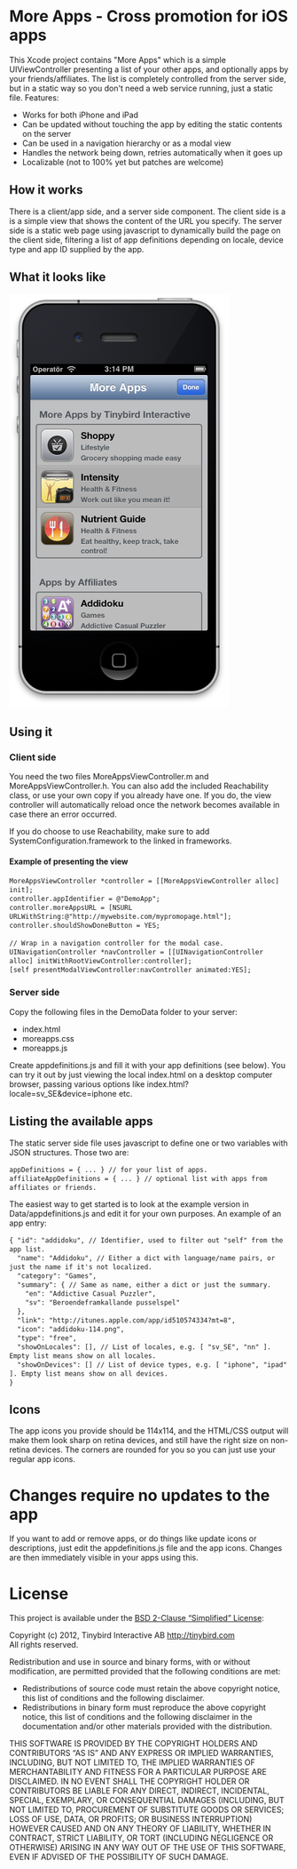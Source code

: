 # More Apps - Cross promotion for iOS apps

This Xcode project contains "More Apps" which is a simple UIViewController presenting a list of your other apps, and optionally apps by your friends/affiliates. The list is completely controlled from the server side, but in a static way so you don't need  a web service running, just a static file. Features:

* Works for both iPhone and iPad
* Can be updated without touching the app by editing the static contents on the server
* Can be used in a navigation hierarchy or as a modal view
* Handles the network being down, retries automatically when it goes up
* Localizable (not to 100% yet but patches are welcome)

## How it works

There is a client/app side, and a server side component. The client side is a is a simple view that shows the content of the URL you specify. The server side is a static web page using javascript to dynamically build the page on the client side, filtering a list of app definitions depending on locale, device type and app ID supplied by the app.

## What it looks like

![More Apps example screenshot](https://github.com/rhult/MoreApps/raw/master/Screenshots/Example.png)

## Using it

### Client side

You need the two files MoreAppsViewController.m and MoreAppsViewController.h. You can also add the included Reachability class, or use your own copy if you already have one. If you do, the view controller will automatically reload once the network becomes available in case there an error occurred.

If you do choose to use Reachability, make sure to add SystemConfiguration.framework to the linked in frameworks.

#### Example of presenting the view

    MoreAppsViewController *controller = [[MoreAppsViewController alloc] init];
    controller.appIdentifier = @"DemoApp";
    controller.moreAppsURL = [NSURL URLWithString:@"http://mywebsite.com/mypromopage.html"];
    controller.shouldShowDoneButton = YES;
    
    // Wrap in a navigation controller for the modal case.
    UINavigationController *navController = [[UINavigationController alloc] initWithRootViewController:controller];
    [self presentModalViewController:navController animated:YES];

### Server side

Copy the following files in the DemoData folder to your server:

- index.html
- moreapps.css
- moreapps.js

Create appdefinitions.js and fill it with your app definitions (see below). You can try it out by just viewing the local index.html on a desktop computer browser, passing various options like index.html?locale=sv_SE&device=iphone etc.

## Listing the available apps

The static server side file uses javascript to define one or two variables with JSON structures. Those two are:

    appDefinitions = { ... } // for your list of apps.
    affiliateAppDefinitions = { ... } // optional list with apps from affiliates or friends.

The easiest way to get started is to look at the example version in Data/appdefinitions.js and edit it for your own purposes. An example of an app entry:

    { "id": "addidoku", // Identifier, used to filter out "self" from the app list.
      "name": "Addidoku", // Either a dict with language/name pairs, or just the name if it's not localized.
      "category": "Games",
      "summary": { // Same as name, either a dict or just the summary.
        "en": "Addictive Casual Puzzler",
        "sv": "Beroendeframkallande pusselspel"
      },
      "link": "http://itunes.apple.com/app/id510574334?mt=8",
      "icon": "addidoku-114.png",
      "type": "free",
      "showOnLocales": [], // List of locales, e.g. [ "sv_SE", "nn" ]. Empty list means show on all locales.
      "showOnDevices": [] // List of device types, e.g. [ "iphone", "ipad" ]. Empty list means show on all devices.
    }

## Icons

The app icons you provide should be 114x114, and the HTML/CSS output will make them look sharp on retina devices, and still have the right size on non-retina devices. The corners are rounded for you so you can just use your regular app icons.

# Changes require no updates to the app

If you want to add or remove apps, or do things like update icons or descriptions, just edit the appdefinitions.js file and the app icons. Changes are then immediately visible in your apps using this.

# License

This project is available under the [BSD 2-Clause “Simplified” License](http://www.opensource.org/licenses/BSD-2-Clause):

Copyright (c) 2012, Tinybird Interactive AB <http://tinybird.com>  
All rights reserved.

Redistribution and use in source and binary forms, with or without modification, are permitted provided that the following conditions are met:

- Redistributions of source code must retain the above copyright notice, this list of conditions and the following disclaimer.
- Redistributions in binary form must reproduce the above copyright notice, this list of conditions and the following disclaimer in the documentation and/or other materials provided with the distribution.

THIS SOFTWARE IS PROVIDED BY THE COPYRIGHT HOLDERS AND CONTRIBUTORS “AS IS” AND ANY EXPRESS OR IMPLIED WARRANTIES, INCLUDING, BUT NOT LIMITED TO, THE IMPLIED WARRANTIES OF MERCHANTABILITY AND FITNESS FOR A PARTICULAR PURPOSE ARE DISCLAIMED. IN NO EVENT SHALL THE COPYRIGHT HOLDER OR CONTRIBUTORS BE LIABLE FOR ANY DIRECT, INDIRECT, INCIDENTAL, SPECIAL, EXEMPLARY, OR CONSEQUENTIAL DAMAGES (INCLUDING, BUT NOT LIMITED TO, PROCUREMENT OF SUBSTITUTE GOODS OR SERVICES; LOSS OF USE, DATA, OR PROFITS; OR BUSINESS INTERRUPTION) HOWEVER CAUSED AND ON ANY THEORY OF LIABILITY, WHETHER IN CONTRACT, STRICT LIABILITY, OR TORT (INCLUDING NEGLIGENCE OR OTHERWISE) ARISING IN ANY WAY OUT OF THE USE OF THIS SOFTWARE, EVEN IF ADVISED OF THE POSSIBILITY OF SUCH DAMAGE.
